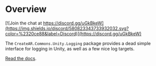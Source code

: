 # Overview

[![Join the chat at https://discord.gg/uGkBkeW](https://img.shields.io/discord/580823343733932032.svg?color=%2320ce88&label=Discord)](https://discord.gg/uGkBkeW)

The `CreateAR.Commons.Unity.Logging` package provides a dead simple interface for logging in Unity, as well as a few nice log targets.

[Read the docs](http://docs.enklu.com/commons-unity/index.html#logging).
